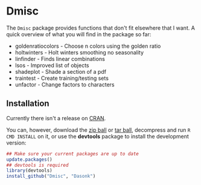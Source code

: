 Dmisc
==========

The `Dmisc` package provides functions that don't fit elsewhere that I want.  A quick overview of what you will find in the package so far:

* goldenratiocolors -      Choose n colors using the golden ratio
* holtwinters -             Holt winters smoothing no seasonality
* linfinder -               Finds linear combinations
* lsos -                   Improved list of objects
* shadeplot -              Shade a section of a pdf
* traintest -              Create training/testing sets
* unfactor -               Change factors to characters
    
## Installation

Currently there isn't a release on [CRAN](http://cran.r-project.org/).

You can, however, download the [zip ball](https://github.com/Dasonk/Dmisc/zipball/master) or [tar ball](https://github.com/Dasonk/Dmisc/tarball/master), decompress and run `R CMD INSTALL` on it, or use the **devtools** package to install the development version:

```r
## Make sure your current packages are up to date
update.packages()
## devtools is required
library(devtools)
install_github("Dmisc", "Dasonk")
```
